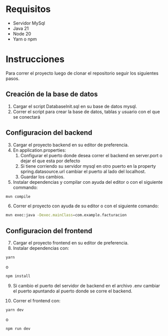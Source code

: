 # Requisitos

- Servidor MySql
- Java 21
- Node 20
- Yarn o npm

# Instrucciones

Para correr el proyecto luego de clonar el repositorio seguir los siguientes pasos.

## Creación de la base de datos

1. Cargar el script DatabaseInit.sql en su base de datos mysql.
2. Correr el script para crear la base de datos, tablas y usuario con el que se conectará

## Configuracion del backend

3. Cargar el proyecto backend en su editor de preferencia.
4. En application.properties:
   1. Configurar el puerto donde desea correr el backend en server.port o dejar el que esta por defecto
   2. Si tiene corriendo su servidor mysql en otro puerto en la property spring.datasource.url cambiar el puerto al lado del localhost.
   3. Guardar los cambios.
5. Instalar dependencias y compilar con ayuda del editor o con el siguiente commando:

```bash
mvn compile
```

6. Correr el proyecto con ayuda de su editor o con el siguiente comando:

```bash
mvn exec:java -Dexec.mainClass=com.example.facturacion
```

## Configuracion del frontend

7. Cargar el proyecto frontend en su editor de preferencia.
8. Instalar dependencias con:

```bash
yarn
```

o

```bash
npm install
```

9. Si cambio el puerto del servidor de backend en el archivo .env cambiar el puerto apuntando al puerto donde se corre el backend.

10. Correr el frontend con:

```bash
yarn dev
```

o

```bash
npm run dev
```
